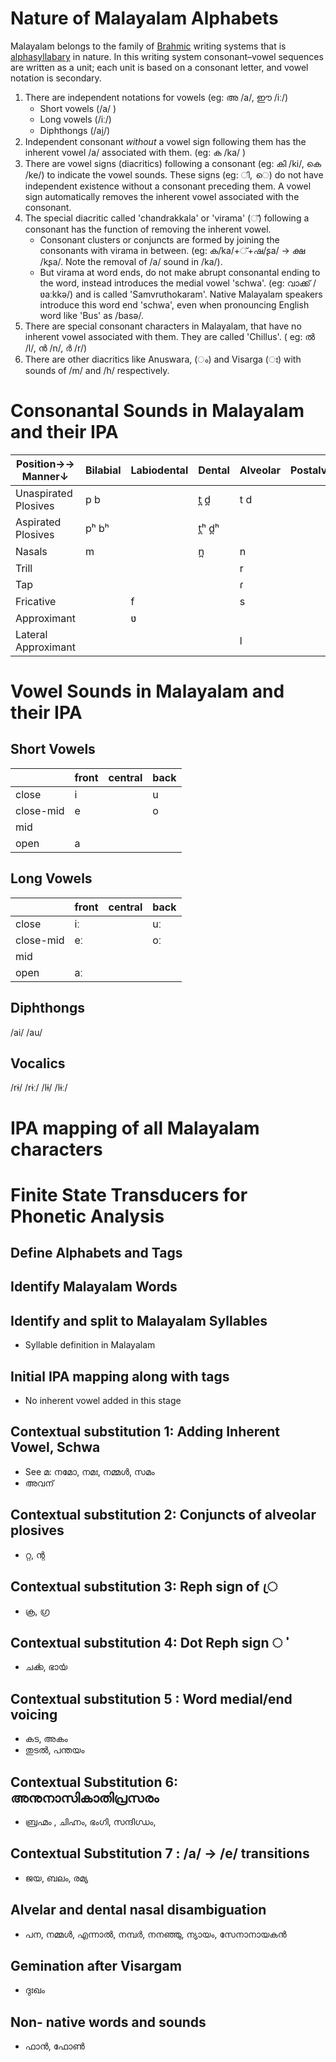 # Nature of Malayalam Alphabets

Malayalam belongs to the family of [Brahmic](https://en.wikipedia.org/wiki/Brahmic_scripts) writing systems that is  [alphasyllabary](https://en.wikipedia.org/wiki/Abugida) in nature. In this writing system consonant–vowel sequences are written as a unit; each unit is based on a consonant letter, and vowel notation is secondary.

1. There are independent notations for vowels (eg: അ /a/, ഈ /iː/)
    - Short vowels (/a/ )
    - Long vowels (/iː/)
    - Diphthongs (/ai̯/)
2. Independent consonant *without* a vowel sign following them has the inherent vowel /a/ associated with them. (eg: ക /ka/ )
3. There are vowel signs (diacritics) following a consonant (eg: കി /ki/, കെ /ke/) to indicate the vowel sounds. These signs (eg: ി, െ) do not have independent existence without a consonant preceding them. A vowel sign automatically removes the inherent vowel associated with the consonant.
4. The special diacritic called 'chandrakkala' or 'virama' (്) following a consonant has the function of removing the inherent vowel.
    - Consonant clusters or conjuncts are formed by joining the consonants with virama in between. (eg: ക/ka/+്+ഷ/ʂa/ -> ക്ഷ /kʂa/. Note the removal of /a/ sound in /ka/). 
    - But virama at word ends, do not make abrupt consonantal ending to the word, instead introduces the medial vowel 'schwa'. (eg: വാക്ക് /ʋaːkkə/) and is called 'Samvruthokaram'. Native Malayalam speakers introduce this word end 'schwa', even when pronouncing English word like 'Bus' as /basə/.
5. There are special consonant characters in Malayalam, that have no inherent vowel associated with them. They are called 'Chillus'. ( eg: ൽ /l/, ൻ /n/, ർ /r/)
6. There are other diacritics like Anuswara, (ം) and Visarga (ഃ) with sounds of /m/ and /h/ respectively.

Consonantal Sounds in Malayalam and their IPA
=============================================

| Position→→ Manner↓|Bilabial|Labiodental|Dental|Alveolar|Postalveolar | Retroflex|Palatal|Velar|Glottal|
|---                 |---     |---        |---   |---     |---          |---       |---    |---  |---    |
|Unaspirated Plosives|p      b|           |t̪    d̪|t      d|             |ʈ        ɖ|c      ɟ|k   ɡ|       |
|Aspirated Plosives  |pʰ     bʰ|          |t̪ʰ   d̪ʰ|        |             |ʈʰ      ɖʰ|cʰ    ɟʰ|kʰ  ɡʰ|       |
|Nasals              |m       |          |n̪      |n       |             |ɳ         |ɲ      |ŋ    |       |
|Trill               |        |          |       |r       |             |          |       |     |       |
|Tap                 |        |          |       |ɾ       |             |          |       |     |       |
|Fricative           |        |f         |       |s       |             |ʂ         |ɕ      |     |h      |
|Approximant         |        |         ʋ|       |        |             |ɻ         |j      |     |       |
|Lateral Approximant |        |          |       |l       |             |ɭ         |       |     |       |


Vowel Sounds in Malayalam and their IPA
=======================================

## Short Vowels

|         |front|central|back|
|---      |---  |---    |--- |
|close    |i    |       |u   |
|close-mid|e    |       |o   |
|mid      |     |       |    |
|open     |a    |       |    |

## Long Vowels

|         |front|central|back|
|---      |---   |---    |--- |
|close    |iː    |       |uː  |
|close-mid|eː    |       |oː  |
|mid      |      |       |    |
|open     |aː    |       |    |

## Diphthongs

/ai/ /au/

## Vocalics

/rɨ/ /rɨː/ /lɨ/ /lɨː/

IPA mapping of all Malayalam characters
=====================================

Finite State Transducers for Phonetic Analysis
==================================

## Define Alphabets and Tags

## Identify Malayalam Words

## Identify and split to Malayalam Syllables

- Syllable definition in Malayalam

## Initial IPA mapping along with tags

- No inherent vowel added in this stage

## Contextual substitution 1: Adding Inherent Vowel, Schwa

- See മ: നമോ, നമഃ, നമ്മൾ, സമം
- അവന് 

## Contextual substitution 2: Conjuncts of alveolar plosives

- റ്റ, ന്റ

## Contextual substitution 3: Reph sign of ്ര

- ക്ര, ഗ്ര

## Contextual substitution 4: Dot Reph sign ൎ

- ചൎക്ക, ഭാൎയ

## Contextual substitution 5 : Word medial/end voicing

- കട, അകം
- തുടൽ, പന്തയം

## Contextual Substitution 6: അനുനാസികാതിപ്രസരം

- ബ്രഹ്മം , ചിഹ്നം, ഭംഗി, സന്ദിഗ്ധം, 

## Contextual Substitution 7 : /a/ -> /e/ transitions

- ജയ, ബലം, രമ്യ

## Alvelar and dental nasal disambiguation

- പന, നമ്മൾ, എന്നാൽ, നമ്പർ, നനഞ്ഞു, ന്യായം, സേനാനായകൻ

## Gemination after Visargam

- ദുഃഖം

## Non- native words and sounds

- ഫാൻ, ഫോൺ






<!-- ## Planned Workflow
1. Define every ml unicode character
1. IPA mapping of every ml unicode character. Add tags for contextual identification.
1. Contextually modify the mapping (eg.consonant or EoW after a consonant should add the implicit അ property of consonants)
1. Contextually modify the mapping (ന്റ റ്റ ന ഹ്മ etc)
1. Contextually modify the mappings (ര at the beginning of a word may be replaced by re instead of ra)
1. Remove all temporary tags
1. return the IPA along with pronounciation information as tags if needded -->
<!-- 

1. Analyze/Generate all possible punctuation marks and their tags
1. Define rarely used ml code points like DOT REPH, ALVEOLAR NA, malayalam numerals, datemark, malayalam numerals etc
1. Contextual modification of above characters phonetic mapping -->

<!-- 
## Graphical Visualization

hfst-fst2txt -i ml2ipa.test.a  -f dot -o ml2ipa.test.dot
dot -Tpng ml2ipa.test.dot -o ml2ipa.png

## HFST to string

```
hfst-fst2txt -i ml2ipa.test.a
``` -->